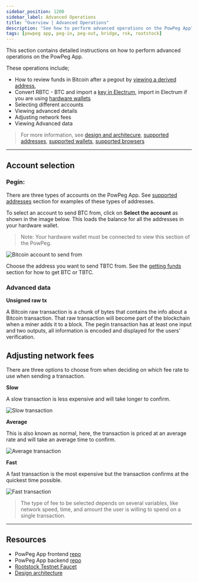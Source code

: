 ```yaml
---
sidebar_position: 1200
sidebar_label: Advanced Operations 
title: "Overview | Advanced Operations"
description: "See how to perform advanced operations on the PowPeg App"
tags: [powpeg app, peg-in, peg-out, bridge, rsk, rootstock]
---
```


This section contains detailed instructions on how to perform advanced operations on the PowPeg App. 

These operations include;

* How to review funds in Bitcoin after a pegout by [viewing a derived address](/resources/guides/powpeg/pegout/deriving-electrum), 
* Convert RBTC - BTC and import a [key in Electrum](/resources/guides/powpeg/pegout/deriving-electrum#import-key-in-electrum), import in Electrum if you are using [hardware wallets](/resources/guides/powpeg/pegout/deriving-electrum#import-key-in-electrum-using-hardware-wallets)
* Selecting different accounts
* Viewing advanced details
* Adjusting network fees
* Viewing Advanced data

> For  more information, see [design and architecure](/resources/guides/powpeg/advanced-operations/design-architecture/), [supported addresses](/resources/guides/powpeg/advanced-operations/supported-addresses/), [supported wallets](/resources/guides/powpeg/advanced-operations/supported-wallets/), [supported browsers](/resources/guides/powpeg/advanced-operations/supported-browsers/)

--- 

## Account selection

### Pegin:

There are three types of accounts on the PowPeg App. See [supported addresses](/resources/guides/powpeg/advanced-operations/supported-addresses/) section for examples of these types of addresses.

To select an account to send BTC from, click on **Select the account** as shown in the image below. This loads the balance for all the addresses in your hardware wallet.

> Note: Your hardware wallet must be connected to view this section of the PowPeg.

![Bitcoin account to send from](/img/resources/powpeg/select-btc-account.png)

Choose the address you want to send TBTC from. See the [getting funds](/resources/guides/powpeg/prerequisites#get-funds) section for how to get BTC or TBTC.
 
### Advanced data

**Unsigned raw tx**

A Bitcoin raw transaction is a chunk of bytes that contains the info about a Bitcoin transaction. That raw transaction will become part of the blockchain when a miner adds it to a block. The pegin transaction has at least one input and two outputs, all information is encoded and displayed for the users’ verification.

## Adjusting network fees

There are three options to choose from when deciding on which fee rate to use when sending a transaction.

**Slow**

A slow transaction is less expensive and will take longer to confirm.

![Slow transaction](/img/resources/powpeg/pegin-tx-slow.png)

**Average**

This is also known as normal, here, the transaction is priced at an average rate and will take an average time to confirm.

![Average transaction](/img/resources/powpeg/select-pegin-fee.png)

**Fast**

A fast transaction is the most expensive but the transaction confirms at the quickest time possible.

![Fast transaction](/img/resources/powpeg/pegin-tx-fast.png)

> The type of fee to be selected depends on several variables, like network speed, time, and amount the user is willing to spend on a single transaction.

----

## Resources
* PowPeg App frontend [repo](https://github.com/rsksmart/2wp-app)
* PowPeg App backend [repo](https://github.com/rsksmart/2wp-api)
* [Rootstock Testnet Faucet](https://faucet.rootstock.io/)
* [Design architecture](/resources/guides/powpeg/advanced-operations/design-architecture/)